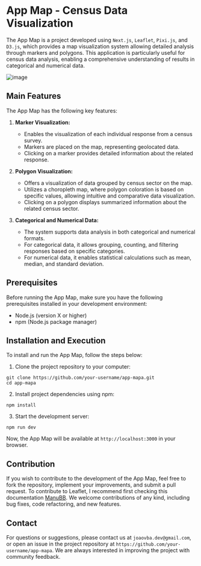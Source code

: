 # App Map - Census Data Visualization

The App Map is a project developed using `Next.js`, `Leaflet`, `Pixi.js`, and `D3.js`, which provides a map visualization system allowing detailed analysis through markers and polygons. This application is particularly useful for census data analysis, enabling a comprehensive understanding of results in categorical and numerical data.

![image](https://github.com/joaoVictorBAlves/app-mapa/assets/86852231/0501cdf1-a8af-4af6-ac18-d00e0c52fddc)

## Main Features

The App Map has the following key features:

1. **Marker Visualization:**
   - Enables the visualization of each individual response from a census survey.
   - Markers are placed on the map, representing geolocated data.
   - Clicking on a marker provides detailed information about the related response.

2. **Polygon Visualization:**
   - Offers a visualization of data grouped by census sector on the map.
   - Utilizes a choropleth map, where polygon coloration is based on specific values, allowing intuitive and comparative data visualization.
   - Clicking on a polygon displays summarized information about the related census sector.

3. **Categorical and Numerical Data:**
   - The system supports data analysis in both categorical and numerical formats.
   - For categorical data, it allows grouping, counting, and filtering responses based on specific categories.
   - For numerical data, it enables statistical calculations such as mean, median, and standard deviation.

## Prerequisites

Before running the App Map, make sure you have the following prerequisites installed in your development environment:

- Node.js (version X or higher)
- npm (Node.js package manager)

## Installation and Execution

To install and run the App Map, follow the steps below:

1. Clone the project repository to your computer:

```
git clone https://github.com/your-username/app-mapa.git
cd app-mapa
```

2. Install project dependencies using npm:

```
npm install
```

3. Start the development server:

```
npm run dev
```

Now, the App Map will be available at `http://localhost:3000` in your browser.

## Contribution

If you wish to contribute to the development of the App Map, feel free to fork the repository, implement your improvements, and submit a pull request. To contribute to Leaflet, I recommend first checking this documentation [ManuBB](https://github.com/manubb/Leaflet.PixiOverlay). We welcome contributions of any kind, including bug fixes, code refactoring, and new features.

## Contact

For questions or suggestions, please contact us at `joaovba.dev@gmail.com`, or open an issue in the project repository at `https://github.com/your-username/app-mapa`. We are always interested in improving the project with community feedback.
